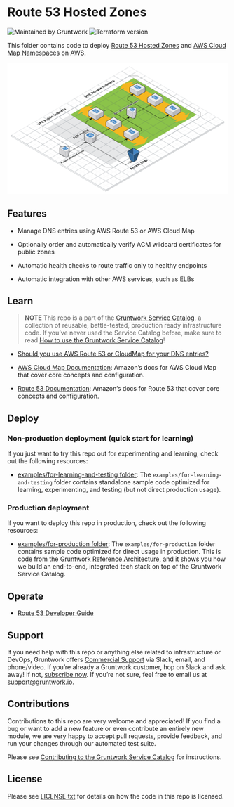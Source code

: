 # Route 53 Hosted Zones

![Maintained by Gruntwork](https://img.shields.io/badge/maintained%20by-gruntwork.io-%235849a6.svg)
![Terraform version](https://img.shields.io/badge/tf-%3E%3D1.0.0-blue.svg)

This folder contains code to deploy [Route 53 Hosted Zones](https://aws.amazon.com/route53/) and
[AWS Cloud Map Namespaces](https://aws.amazon.com/cloud-map/) on AWS.

![Route 53 architecture](../../../_docs/route53-architecture.png?raw=true)

## Features

- Manage DNS entries using AWS Route 53 or AWS Cloud Map

- Optionally order and automatically verify ACM wildcard certificates for public zones

- Automatic health checks to route traffic only to healthy endpoints

- Automatic integration with other AWS services, such as ELBs

## Learn

> **NOTE**
This repo is a part of the [Gruntwork Service Catalog](https://github.com/gruntwork-io/terraform-aws-service-catalog/), a collection of reusable, battle-tested, production ready infrastructure code. If you’ve never used the Service Catalog before, make sure to read [How to use the Gruntwork Service Catalog](https://docs.gruntwork.io/reference/services/intro/overview)!

- [Should you use AWS Route 53 or CloudMap for your DNS entries?](core-concepts.md#should-i-use-route53-or-cloud-map)

- [AWS Cloud Map Documentation](https://docs.aws.amazon.com/cloud-map/latest/dg/what-is-cloud-map.html): Amazon’s docs for AWS Cloud Map that cover core concepts and configuration.

- [Route 53 Documentation](https://docs.aws.amazon.com/route53/): Amazon’s docs for Route 53 that cover core concepts and configuration.

## Deploy

### Non-production deployment (quick start for learning)

If you just want to try this repo out for experimenting and learning, check out the following resources:

- [examples/for-learning-and-testing folder](/examples/for-learning-and-testing): The `examples/for-learning-and-testing` folder contains standalone sample code optimized for learning, experimenting, and testing (but not direct production usage).

### Production deployment

If you want to deploy this repo in production, check out the following resources:

- [examples/for-production folder](/examples/for-production): The `examples/for-production` folder contains sample code optimized for direct usage in production. This is code from the [Gruntwork Reference Architecture](https://gruntwork.io/reference-architecture), and it shows you how we build an end-to-end, integrated tech stack on top of the Gruntwork Service Catalog.

## Operate

- [Route 53 Developer Guide](https://docs.aws.amazon.com/Route53/latest/DeveloperGuide/Welcome.html)

## Support

If you need help with this repo or anything else related to infrastructure or DevOps, Gruntwork offers [Commercial Support](https://gruntwork.io/support/) via Slack, email, and phone/video. If you’re already a Gruntwork customer, hop on Slack and ask away! If not, [subscribe now](https://www.gruntwork.io/pricing/). If you’re not sure,
feel free to email us at <support@gruntwork.io>.

## Contributions

Contributions to this repo are very welcome and appreciated! If you find a bug or want to add a new feature or even contribute an entirely new module, we are very happy to accept pull requests, provide feedback, and run your changes through our automated test suite.

Please see [Contributing to the Gruntwork Service Catalog](https://gruntwork.io/guides/foundations/how-to-use-gruntwork-infrastructure-as-code-library#_contributing_to_the_gruntwork_infrastructure_as_code_library) for instructions.

## License

Please see [LICENSE.txt](/LICENSE.txt) for details on how the code in this repo is licensed.
